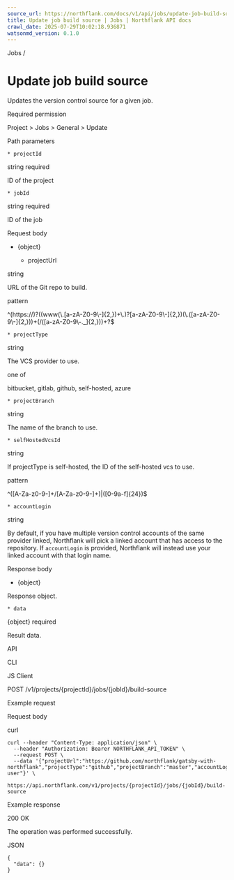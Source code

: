 ```yaml
---
source_url: https://northflank.com/docs/v1/api/jobs/update-job-build-source
title: Update job build source | Jobs | Northflank API docs
crawl_date: 2025-07-29T10:02:18.936871
watsonmd_version: 0.1.0
---
```


Jobs / 

# Update job build source

Updates the version control source for a given job.

Required permission

Project > Jobs > General > Update

Path parameters

    * projectId

string required

ID of the project

    * jobId

string required

ID of the job




Request body

  * {object}

    * projectUrl

string

URL of the Git repo to build.

pattern

^(https:\/\/)?((www(\\.[a-zA-Z0-9\\-]{2,})+\\.)?[a-zA-Z0-9\\-]{2,})(\\.([a-zA-Z0-9\\-]{2,}))+(\/([a-zA-Z0-9\\-._]{2,}))+?$

    * projectType

string

The VCS provider to use.

one of

bitbucket, gitlab, github, self-hosted, azure

    * projectBranch

string

The name of the branch to use.

    * selfHostedVcsId

string

If projectType is self-hosted, the ID of the self-hosted vcs to use.

pattern

^([A-Za-z0-9-]+\/[A-Za-z0-9-]+)|([0-9a-f]{24})$

    * accountLogin

string

By default, if you have multiple version control accounts of the same provider linked, Northflank will pick a linked account that has access to the repository. If `accountLogin` is provided, Northflank will instead use your linked account with that login name.




Response body

  * {object}

Response object.

    * data

{object} required

Result data.




API

CLI

JS Client

POST /v1/projects/{projectId}/jobs/{jobId}/build-source

Example request

Request body

curl
    
    
    curl --header "Content-Type: application/json" \
      --header "Authorization: Bearer NORTHFLANK_API_TOKEN" \
      --request POST \
      --data '{"projectUrl":"https://github.com/northflank/gatsby-with-northflank","projectType":"github","projectBranch":"master","accountLogin":"github-user"}' \
      https://api.northflank.com/v1/projects/{projectId}/jobs/{jobId}/build-source

Example response

200 OK

The operation was performed successfully.

JSON
    
    
    {
      "data": {}
    }